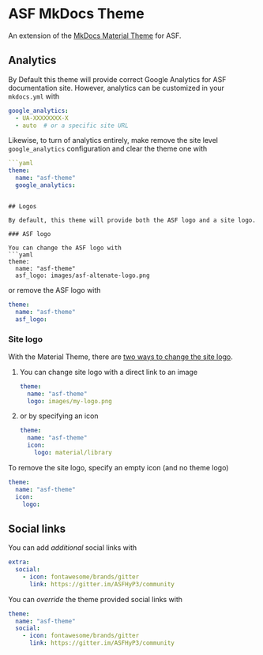 # ASF MkDocs Theme

An extension of the [MkDocs Material Theme](https://squidfunk.github.io/mkdocs-material/)
for ASF.

## Analytics

By Default this theme will provide correct Google Analytics for ASF documentation site.
However, analytics can be customized in your `mkdocs.yml` with
```yaml
google_analytics:
  - UA-XXXXXXXX-X
  - auto  # or a specific site URL
```

Likewise, to turn of analytics entirely, make remove the site level `google_analytics`
configuration and clear the theme one with
```yaml
```yaml
theme:
  name: "asf-theme"
  google_analytics:
```
```

## Logos

By default, this theme will provide both the ASF logo and a site logo.

### ASF logo

You can change the ASF logo with
```yaml
theme:
  name: "asf-theme"
  asf_logo: images/asf-altenate-logo.png
```

or remove the ASF logo with
```yaml
theme:
  name: "asf-theme"
  asf_logo:
```

### Site logo
With the Material Theme, there are
[two ways to change the site logo](https://squidfunk.github.io/mkdocs-material/setup/changing-the-logo-and-icons/#logo).

1. You can change site logo with a direct link to an image
   ```yaml
   theme:
     name: "asf-theme"
     logo: images/my-logo.png
   ```

2. or by specifying an icon
   ```yaml
   theme:
     name: "asf-theme"
     icon:
       logo: material/library
   ```


To remove the site logo, specify an empty icon (and no theme logo)
```yaml
theme:
  name: "asf-theme"
  icon:
    logo:
```


## Social links

You can add *additional* social links with
```yaml
extra:
  social:
    - icon: fontawesome/brands/gitter
      link: https://gitter.im/ASFHyP3/community
```
 
You can *override* the theme provided social links with
```yaml
theme:
  name: "asf-theme"
  social:
    - icon: fontawesome/brands/gitter
      link: https://gitter.im/ASFHyP3/community
```
